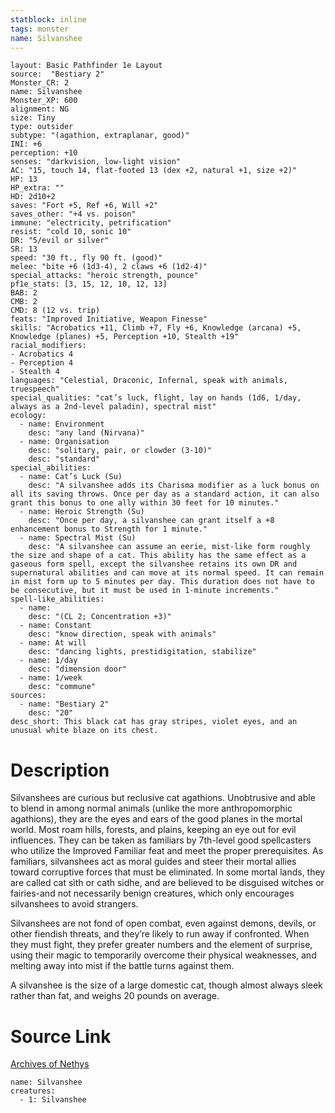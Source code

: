 ```yaml
---
statblock: inline
tags: monster
name: Silvanshee
---
```

```statblock
layout: Basic Pathfinder 1e Layout
source:  "Bestiary 2"
Monster_CR: 2
name: Silvanshee
Monster_XP: 600
alignment: NG
size: Tiny
type: outsider
subtype: "(agathion, extraplanar, good)"
INI: +6
perception: +10
senses: "darkvision, low-light vision"
AC: "15, touch 14, flat-footed 13 (dex +2, natural +1, size +2)"
HP: 13
HP_extra: ""
HD: 2d10+2
saves: "Fort +5, Ref +6, Will +2"
saves_other: "+4 vs. poison"
immune: "electricity, petrification"
resist: "cold 10, sonic 10"
DR: "5/evil or silver"
SR: 13
speed: "30 ft., fly 90 ft. (good)"
melee: "bite +6 (1d3-4), 2 claws +6 (1d2-4)"
special_attacks: "heroic strength, pounce"
pf1e_stats: [3, 15, 12, 10, 12, 13]
BAB: 2
CMB: 2
CMD: 8 (12 vs. trip)
feats: "Improved Initiative, Weapon Finesse"
skills: "Acrobatics +11, Climb +7, Fly +6, Knowledge (arcana) +5, Knowledge (planes) +5, Perception +10, Stealth +19"
racial_modifiers:
- Acrobatics 4
- Perception 4
- Stealth 4
languages: "Celestial, Draconic, Infernal, speak with animals, truespeech"
special_qualities: "cat’s luck, flight, lay on hands (1d6, 1/day, always as a 2nd-level paladin), spectral mist"
ecology:
  - name: Environment
    desc: "any land (Nirvana)"
  - name: Organisation
    desc: "solitary, pair, or clowder (3-10)"
    desc: "standard"
special_abilities:
  - name: Cat’s Luck (Su)
    desc: "A silvanshee adds its Charisma modifier as a luck bonus on all its saving throws. Once per day as a standard action, it can also grant this bonus to one ally within 30 feet for 10 minutes."
  - name: Heroic Strength (Su)
    desc: "Once per day, a silvanshee can grant itself a +8 enhancement bonus to Strength for 1 minute."
  - name: Spectral Mist (Su)
    desc: "A silvanshee can assume an eerie, mist-like form roughly the size and shape of a cat. This ability has the same effect as a gaseous form spell, except the silvanshee retains its own DR and supernatural abilities and can move at its normal speed. It can remain in mist form up to 5 minutes per day. This duration does not have to be consecutive, but it must be used in 1-minute increments."
spell-like_abilities:
  - name:
    desc: "(CL 2; Concentration +3)"
  - name: Constant
    desc: "know direction, speak with animals"
  - name: At will
    desc: "dancing lights, prestidigitation, stabilize"
  - name: 1/day
    desc: "dimension door"
  - name: 1/week
    desc: "commune"
sources:
  - name: "Bestiary 2"
    desc: "20"
desc_short: This black cat has gray stripes, violet eyes, and an unusual white blaze on its chest. 
```
# Description
Silvanshees are curious but reclusive cat agathions. Unobtrusive and able to blend in among normal animals (unlike the more anthropomorphic agathions), they are the eyes and ears of the good planes in the mortal world. Most roam hills, forests, and plains, keeping an eye out for evil influences. They can be taken as familiars by 7th-level good spellcasters who utilize the Improved Familiar feat and meet the proper prerequisites. As familiars, silvanshees act as moral guides and steer their mortal allies toward corruptive forces that must be eliminated. In some mortal lands, they are called cat sìth or cath sidhe, and are believed to be disguised witches or fairies-and not necessarily benign creatures, which only encourages silvanshees to avoid strangers. 

Silvanshees are not fond of open combat, even against demons, devils, or other fiendish threats, and they’re likely to run away if confronted. When they must fight, they prefer greater numbers and the element of surprise, using their magic to temporarily overcome their physical weaknesses, and melting away into mist if the battle turns against them. 

A silvanshee is the size of a large domestic cat, though almost always sleek rather than fat, and weighs 20 pounds on average.
# Source Link
[Archives of Nethys](https://aonprd.com/MonsterDisplay.aspx?ItemName=Silvanshee)
```encounter-table
name: Silvanshee
creatures:
  - 1: Silvanshee
```
